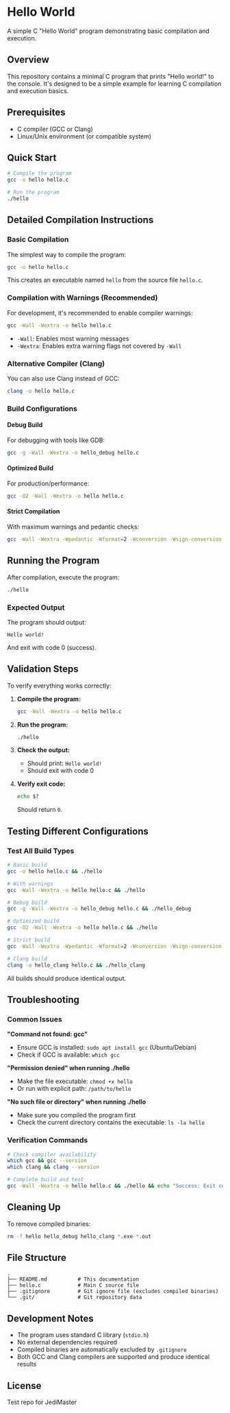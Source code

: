 # Hello World

A simple C "Hello World" program demonstrating basic compilation and execution.

## Overview

This repository contains a minimal C program that prints "Hello world!" to the console. It's designed to be a simple example for learning C compilation and execution basics.

## Prerequisites

- C compiler (GCC or Clang)
- Linux/Unix environment (or compatible system)

## Quick Start

```bash
# Compile the program
gcc -o hello hello.c

# Run the program
./hello
```

## Detailed Compilation Instructions

### Basic Compilation

The simplest way to compile the program:

```bash
gcc -o hello hello.c
```

This creates an executable named `hello` from the source file `hello.c`.

### Compilation with Warnings (Recommended)

For development, it's recommended to enable compiler warnings:

```bash
gcc -Wall -Wextra -o hello hello.c
```

- `-Wall`: Enables most warning messages
- `-Wextra`: Enables extra warning flags not covered by `-Wall`

### Alternative Compiler (Clang)

You can also use Clang instead of GCC:

```bash
clang -o hello hello.c
```

### Build Configurations

#### Debug Build
For debugging with tools like GDB:

```bash
gcc -g -Wall -Wextra -o hello_debug hello.c
```

#### Optimized Build
For production/performance:

```bash
gcc -O2 -Wall -Wextra -o hello hello.c
```

#### Strict Compilation
With maximum warnings and pedantic checks:

```bash
gcc -Wall -Wextra -Wpedantic -Wformat=2 -Wconversion -Wsign-conversion -o hello hello.c
```

## Running the Program

After compilation, execute the program:

```bash
./hello
```

### Expected Output

The program should output:
```
Hello world!
```

And exit with code 0 (success).

## Validation Steps

To verify everything works correctly:

1. **Compile the program:**
   ```bash
   gcc -Wall -Wextra -o hello hello.c
   ```

2. **Run the program:**
   ```bash
   ./hello
   ```

3. **Check the output:**
   - Should print: `Hello world!`
   - Should exit with code 0

4. **Verify exit code:**
   ```bash
   echo $?
   ```
   Should return `0`.

## Testing Different Configurations

### Test All Build Types
```bash
# Basic build
gcc -o hello hello.c && ./hello

# With warnings
gcc -Wall -Wextra -o hello hello.c && ./hello

# Debug build
gcc -g -Wall -Wextra -o hello_debug hello.c && ./hello_debug

# Optimized build
gcc -O2 -Wall -Wextra -o hello hello.c && ./hello

# Strict build
gcc -Wall -Wextra -Wpedantic -Wformat=2 -Wconversion -Wsign-conversion -o hello hello.c && ./hello

# Clang build
clang -o hello_clang hello.c && ./hello_clang
```

All builds should produce identical output.

## Troubleshooting

### Common Issues

**"Command not found: gcc"**
- Ensure GCC is installed: `sudo apt install gcc` (Ubuntu/Debian)
- Check if GCC is available: `which gcc`

**"Permission denied" when running ./hello**
- Make the file executable: `chmod +x hello`
- Or run with explicit path: `/path/to/hello`

**"No such file or directory" when running ./hello**
- Make sure you compiled the program first
- Check the current directory contains the executable: `ls -la hello`

### Verification Commands

```bash
# Check compiler availability
which gcc && gcc --version
which clang && clang --version

# Complete build and test
gcc -Wall -Wextra -o hello hello.c && ./hello && echo "Success: Exit code $?"
```

## Cleaning Up

To remove compiled binaries:

```bash
rm -f hello hello_debug hello_clang *.exe *.out
```

## File Structure

```
.
├── README.md          # This documentation
├── hello.c            # Main C source file
├── .gitignore         # Git ignore file (excludes compiled binaries)
└── .git/              # Git repository data
```

## Development Notes

- The program uses standard C library (`stdio.h`)
- No external dependencies required
- Compiled binaries are automatically excluded by `.gitignore`
- Both GCC and Clang compilers are supported and produce identical results

## License

Test repo for JediMaster
